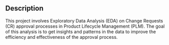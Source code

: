 ## Description
This project involves Exploratory Data Analysis (EDA) on Change Requests (CR) approval processes in Product Lifecycle Management (PLM). The goal of this analysis is to get insights and patterns in the data to improve the efficiency and effectiveness of the approval process.
